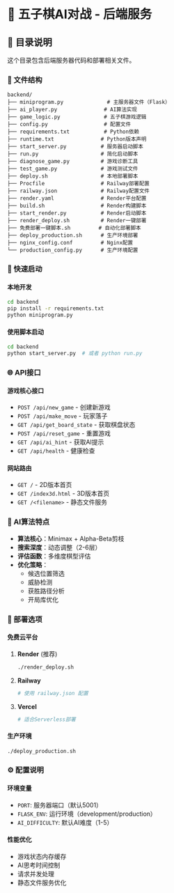 # 🔧 五子棋AI对战 - 后端服务

## 📁 目录说明

这个目录包含后端服务器代码和部署相关文件。

### 📂 文件结构

```
backend/
├── miniprogram.py              # 主服务器文件（Flask）
├── ai_player.py               # AI算法实现
├── game_logic.py              # 五子棋游戏逻辑
├── config.py                  # 配置文件
├── requirements.txt           # Python依赖
├── runtime.txt               # Python版本声明
├── start_server.py           # 服务器启动脚本
├── run.py                    # 简化启动脚本
├── diagnose_game.py          # 游戏诊断工具
├── test_game.py              # 游戏测试文件
├── deploy.sh                 # 本地部署脚本
├── Procfile                  # Railway部署配置
├── railway.json              # Railway配置文件
├── render.yaml               # Render平台配置
├── build.sh                  # Render构建脚本
├── start_render.py           # Render启动脚本
├── render_deploy.sh          # Render一键部署
├── 免费部署一键脚本.sh         # 自动化部署脚本
├── deploy_production.sh      # 生产环境部署
├── nginx_config.conf         # Nginx配置
└── production_config.py      # 生产环境配置
```

### 🚀 快速启动

#### 本地开发
```bash
cd backend
pip install -r requirements.txt
python miniprogram.py
```

#### 使用脚本启动
```bash
cd backend
python start_server.py  # 或者 python run.py
```

### 🌐 API接口

#### 游戏核心接口
- `POST /api/new_game` - 创建新游戏
- `POST /api/make_move` - 玩家落子
- `GET /api/get_board_state` - 获取棋盘状态
- `POST /api/reset_game` - 重置游戏
- `GET /api/ai_hint` - 获取AI提示
- `GET /api/health` - 健康检查

#### 网站路由
- `GET /` - 2D版本首页
- `GET /index3d.html` - 3D版本首页
- `GET /<filename>` - 静态文件服务

### 🤖 AI算法特点

- **算法核心**：Minimax + Alpha-Beta剪枝
- **搜索深度**：动态调整（2-6层）
- **评估函数**：多维度棋型评估
- **优化策略**：
  - 候选位置筛选
  - 威胁检测
  - 获胜路径分析
  - 开局库优化

### 🚀 部署选项

#### 免费云平台
1. **Render** (推荐)
   ```bash
   ./render_deploy.sh
   ```

2. **Railway**
   ```bash
   # 使用 railway.json 配置
   ```

3. **Vercel**
   ```bash
   # 适合Serverless部署
   ```

#### 生产环境
```bash
./deploy_production.sh
```

### ⚙️ 配置说明

#### 环境变量
- `PORT`: 服务器端口（默认5001）
- `FLASK_ENV`: 运行环境（development/production）
- `AI_DIFFICULTY`: 默认AI难度（1-5）

#### 性能优化
- 游戏状态内存缓存
- AI思考时间控制
- 请求并发处理
- 静态文件服务优化